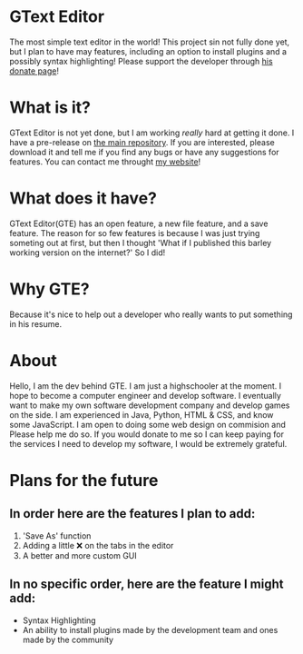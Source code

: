 # GText Editor
The most simple text editor in the world! This project sin not fully done yet, but I plan to have may features, including an option to install plugins and a possibly syntax highlighting! Please support the developer through [his donate page](https://ramirorocha.com/donate)!
# What is it?
GText Editor is not yet done, but I am working *really* hard at getting it done. I have a pre-release on [the main repository](https://github.com/GTextEditor/GTextEditor/releases). If you are interested, please download it and tell me if you find any bugs or have any suggestions for features. You can contact me throught [my website](https://ramirorocha.com)!
# What does it have?
GText Editor(GTE) has an open feature, a new file feature, and a save feature. The reason for so few features is because I was just trying someting out at first, but then I thought 'What if I published this barley working version on the internet?' So I did! 
# Why GTE?
Because it's nice to help out a developer who really wants to put something in his resume. 
# About
Hello, I am the dev behind GTE. I am just a highschooler at the moment. I hope to become a computer engineer and develop software. I eventually want to make my own software development company and develop games on the side. I am experienced in Java, Python, HTML & CSS, and know some JavaScript. I am open to doing some web design on commision and 
Please help me do so. If you would donate to me so I can keep paying for the services I need to develop my software, I would be extremely grateful.
# Plans for the future
## In order here are the features I plan to add:
1. 'Save As' function
2. Adding a little :x: on the tabs in  the editor
3. A better and more custom GUI

## In no specific order, here are the feature I might add:
* Syntax Highlighting
* An ability to install plugins made by the development team and ones made by the community
